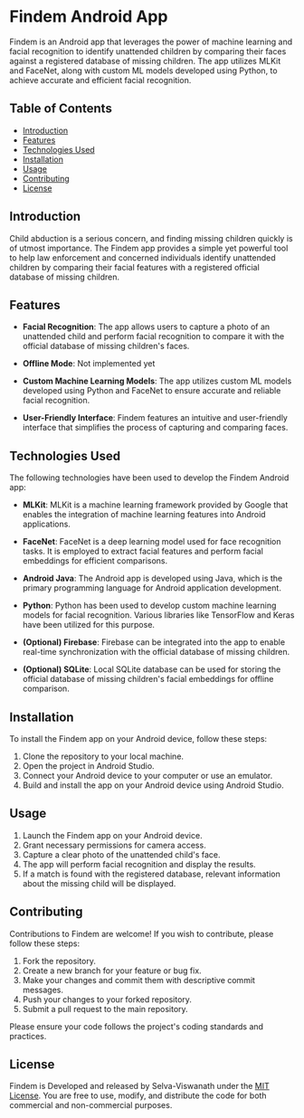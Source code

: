 # Findem Android App

Findem is an Android app that leverages the power of machine learning and facial recognition to identify unattended children by comparing their faces against a registered database of missing children. The app utilizes MLKit and FaceNet, along with custom ML models developed using Python, to achieve accurate and efficient facial recognition.

## Table of Contents

- [Introduction](#introduction)
- [Features](#features)
- [Technologies Used](#technologies-used)
- [Installation](#installation)
- [Usage](#usage)
- [Contributing](#contributing)
- [License](#license)

## Introduction

Child abduction is a serious concern, and finding missing children quickly is of utmost importance. The Findem app provides a simple yet powerful tool to help law enforcement and concerned individuals identify unattended children by comparing their facial features with a registered official database of missing children.

## Features

- **Facial Recognition**: The app allows users to capture a photo of an unattended child and perform facial recognition to compare it with the official database of missing children's faces.

- **Offline Mode**: Not implemented yet

- **Custom Machine Learning Models**: The app utilizes custom ML models developed using Python and FaceNet to ensure accurate and reliable facial recognition.

- **User-Friendly Interface**: Findem features an intuitive and user-friendly interface that simplifies the process of capturing and comparing faces.

## Technologies Used

The following technologies have been used to develop the Findem Android app:

- **MLKit**: MLKit is a machine learning framework provided by Google that enables the integration of machine learning features into Android applications.

- **FaceNet**: FaceNet is a deep learning model used for face recognition tasks. It is employed to extract facial features and perform facial embeddings for efficient comparisons.

- **Android Java**: The Android app is developed using Java, which is the primary programming language for Android application development.

- **Python**: Python has been used to develop custom machine learning models for facial recognition. Various libraries like TensorFlow and Keras have been utilized for this purpose.

- **(Optional) Firebase**: Firebase can be integrated into the app to enable real-time synchronization with the official database of missing children.

- **(Optional) SQLite**: Local SQLite database can be used for storing the official database of missing children's facial embeddings for offline comparison.

## Installation

To install the Findem app on your Android device, follow these steps:

1. Clone the repository to your local machine.
2. Open the project in Android Studio.
3. Connect your Android device to your computer or use an emulator.
4. Build and install the app on your Android device using Android Studio.

## Usage

1. Launch the Findem app on your Android device.
2. Grant necessary permissions for camera access.
3. Capture a clear photo of the unattended child's face.
4. The app will perform facial recognition and display the results.
5. If a match is found with the registered database, relevant information about the missing child will be displayed.

## Contributing

Contributions to Findem are welcome! If you wish to contribute, please follow these steps:

1. Fork the repository.
2. Create a new branch for your feature or bug fix.
3. Make your changes and commit them with descriptive commit messages.
4. Push your changes to your forked repository.
5. Submit a pull request to the main repository.

Please ensure your code follows the project's coding standards and practices.

## License

Findem is Developed and released by Selva-Viswanath under the [MIT License](LICENSE.md). You are free to use, modify, and distribute the code for both commercial and non-commercial purposes.
